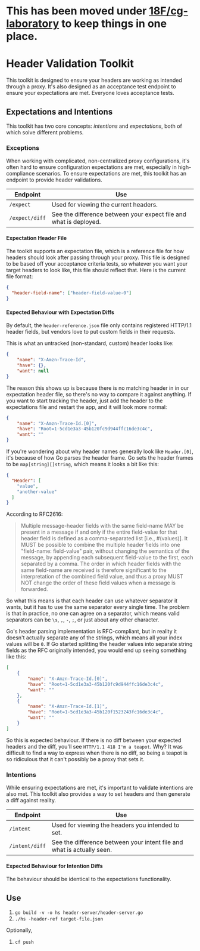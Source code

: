 # This has been moved under [18F/cg-laboratory](https://github.com/18f/cg-laboratory) to keep things in one place.

# Header Validation Toolkit

This toolkit is designed to ensure your headers are working as intended through a proxy. It's also designed as an acceptance test endpoint to ensure your expectations are met. Everyone loves acceptance tests.

## Expectations and Intentions

This toolkit has two core concepts: _intentions_ and _expectations_, both of which solve different problems.

### Exceptions

When working with complicated, non-centralized proxy configurations, it's often hard to ensure configuration expectations are met, especially in high-compliance scenarios. To ensure expectations are met, this toolkit has an endpoint to provide header validations.

| Endpoint | Use |
| --- |--- |
| `/expect` | Used for viewing the current headers. |
| `/expect/diff` | See the difference between your expect file and what is deployed. |

#### Expectation Header File

The toolkit supports an expectation file, which is a reference file for how headers should look after passing through your proxy. This file is designed to be based off your acceptance criteria tests, so whatever you want your target headers to look like, this file should reflect that. Here is the current file format:

```json
{
  "header-field-name": ["header-field-value-0"]
}
```

#### Expected Behaviour with Expectation Diffs

By default, the `header-reference.json` file only contains registered HTTP/1.1 header fields, but vendors love to put custom fields in their requests.

This is what an untracked (non-standard, custom) header looks like:

```json
{
	"name": "X-Amzn-Trace-Id",
	"have": {},
	"want": null
}
```

The reason this shows up is because there is no matching header in in our expectation header file, so there's no way to compare it against anything. If you want to start tracking the header, just add the header to the expectations file and restart the app, and it will look more normal:

```json
{
	"name": "X-Amzn-Trace-Id.[0]",
	"have": "Root=1-5cd1e3a3-45b120fc9d944ffc16de3c4c",
	"want": ""
}
```

If you're wondering about why header names generally look like `Header.[0]`, it's because of how Go parses the header frame. Go sets the header frames to be `map[string][]string`, which means it looks a bit like this:

```json
{
  "Header": [
    "value",
    "another-value"
  ]
}
```

According to RFC2616: 

> Multiple message-header fields with the same field-name MAY be present in a message if and only if the entire field-value for that header field is defined as a comma-separated list [i.e., #(values)]. It MUST be possible to combine the multiple header fields into one "field-name: field-value" pair, without changing the semantics of the message, by appending each subsequent field-value to the first, each separated by a comma. The order in which header fields with the same field-name are received is therefore significant to the interpretation of the combined field value, and thus a proxy MUST NOT change the order of these field values when a message is forwarded.

So what this means is that each header can use whatever separator it wants, but it has to use the same separator every single time. The problem is that in practice, no one can agree on a separator, which means valid separators can be `\s`, `,`, `-`, `;`, or just about any other character.

Go's header parsing implementation is RFC-compliant, but in reality it doesn't actually separate any of the strings, which means all your index values will be `0`. If Go started splitting the header values into separate string fields as the RFC originally intended, you would end up seeing something like this:

```json
[
    {
        "name": "X-Amzn-Trace-Id.[0]",
        "have": "Root=1-5cd1e3a3-45b120fc9d944ffc16de3c4c",
        "want": ""
    },
    {
        "name": "X-Amzn-Trace-Id.[1]",
        "have": "Root=1-5cd1e3a3-45b120f1523243fc16de3c4c",
        "want": ""
    }
]
```

So this is expected behaviour. If there is no diff between your expected headers and the diff, you'll see `HTTP/1.1 418 I'm a teapot`. Why? It was difficult to find a way to express when there is no diff, so being a teapot is so ridiculous that it can't possibly be a proxy that sets it.

### Intentions

While ensuring expectations are met, it's important to validate intentions are also met. This toolkit also provides a way to set headers and then generate a diff against reality.

| Endpoint | Use |
| --- |--- |
| `/intent` | Used for viewing the headers you intended to set. |
| `/intent/diff` | See the difference between your intent file and what is actually seen. |

#### Expected Behaviour for Intention Diffs

The behaviour should be identical to the expectations functionality.

## Use

1. `go build -v -o hs header-server/header-server.go`
1. `./hs -header-ref target-file.json`

Optionally,

1. `cf push`
